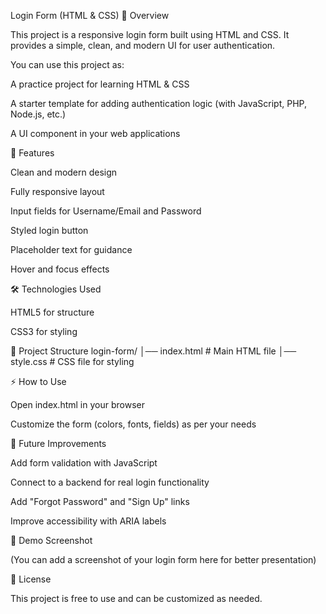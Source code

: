 Login Form (HTML & CSS)
📌 Overview

This project is a responsive login form built using HTML and CSS.
It provides a simple, clean, and modern UI for user authentication.

You can use this project as:

A practice project for learning HTML & CSS

A starter template for adding authentication logic (with JavaScript, PHP, Node.js, etc.)

A UI component in your web applications

🚀 Features

Clean and modern design

Fully responsive layout

Input fields for Username/Email and Password

Styled login button

Placeholder text for guidance

Hover and focus effects

🛠️ Technologies Used

HTML5 for structure

CSS3 for styling

📂 Project Structure
login-form/
│── index.html   # Main HTML file
│── style.css    # CSS file for styling

⚡ How to Use


Open index.html in your browser

Customize the form (colors, fonts, fields) as per your needs

🎯 Future Improvements

Add form validation with JavaScript

Connect to a backend for real login functionality

Add "Forgot Password" and "Sign Up" links

Improve accessibility with ARIA labels

📸 Demo Screenshot

(You can add a screenshot of your login form here for better presentation)

📜 License

This project is free to use and can be customized as needed.
